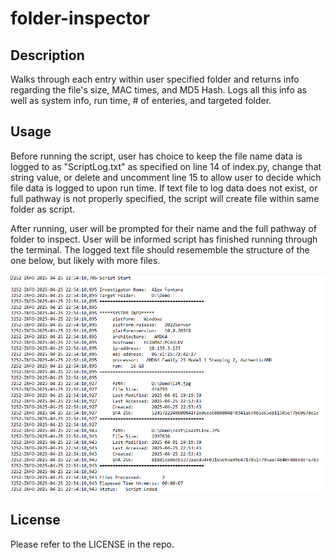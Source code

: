 # folder-inspector

## Description

Walks through each entry within user specified folder and returns info regarding the file's size, MAC times, and MD5 Hash. Logs all this info as well as system info, run time, # of enteries, and targeted folder. 

## Usage

Before running the script, user has choice to keep the file name data is logged to as "ScriptLog.txt" as specified on line 14 of index.py, change that string value, or delete and uncomment line 15 to allow user to decide which file data is logged to upon run time. If text file to log data does not exist, or full pathway is not properly specified, the script will create file within same folder as script.

After running, user will be prompted for their name and the full pathway of folder to inspect. User will be informed script has finished running through the terminal. The logged text file should resememble the structure of the one below, but likely with more files.

![alt text](image.png)

## License

Please refer to the LICENSE in the repo.